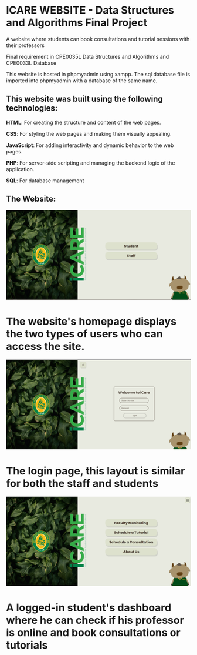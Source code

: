 # ICARE WEBSITE - Data Structures and Algorithms Final Project

A website where students can book consultations and tutorial sessions with their professors

Final requirement in CPE0035L Data Structures and Algorithms and CPE0033L Database

This website is hosted in phpmyadmin using xampp.
The sql database file is imported into phpmyadmin with a database of the same name.

## This website was built using the following technologies:

**HTML**: For creating the structure and content of the web pages.

**CSS**: For styling the web pages and making them visually appealing.

**JavaScript**: For adding interactivity and dynamic behavior to the web pages.

**PHP**: For server-side scripting and managing the backend logic of the application.

**SQL**: For database management

## The Website: 

![IndexDashboard](images/screenshots/IndexDashboard.png)

# The website's homepage displays the two types of users who can access the site.

![LoginPage](images/screenshots/LoginPage.png)

# The login page, this layout is similar for both the staff and students

![StudentDashboard](images/screenshots/StudentDashboard.png)

# A logged-in student's dashboard where he can check if his professor is online and book consultations or tutorials



